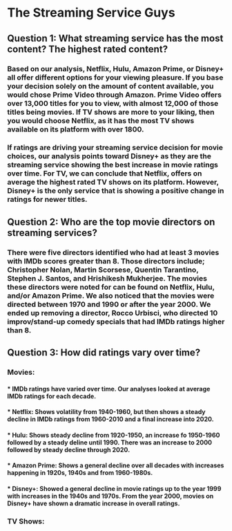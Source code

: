 # The Streaming Service Guys

## Question 1:  What streaming service has the most content? The highest rated content?

 ### Based on our analysis, Netflix, Hulu, Amazon Prime, or Disney+ all offer different options for your viewing pleasure. If you base your decision solely on the amount of content available, you would chose Prime Video through Amazon. Prime Video offers over 13,000 titles for you to view, with almost 12,000 of those titles being movies. If TV shows are more to your liking, then you would choose Netflix, as it has the most TV shows available on its platform with over 1800.
 
 ### If ratings are driving your streaming service decision for movie choices, our analysis points toward Disney+ as they are the streaming service showing the best increase in movie ratings over time. For TV, we can conclude that Netflix, offers on average the highest rated TV shows on its platform. However, Disney+ is the only service that is showing a positive change in ratings for newer titles.
 
 ## Question 2:  Who are the top movie directors on streaming services?
 
 ### There were five directors identified who had at least 3 movies with IMDb scores greater than 8. Those directors include; Christopher Nolan, Martin Scorsese, Quentin Tarantino, Stephen J. Santos, and Hrishikesh Mukherjee. The movies these directors were noted for can be found on Netflix, Hulu, and/or Amazon Prime. We also noticed that the movies were directed between 1970 and 1990 or after the year 2000. We ended up removing a director, Rocco Urbisci, who directed 10 improv/stand-up comedy specials that had IMDb ratings higher than 8.
 
 ## Question 3: How did ratings vary over time?

### Movies:

#### * IMDb ratings have varied over time. Our analyses looked at average IMDb ratings for each decade.
#### * Netflix: Shows volatility from 1940-1960, but then shows a steady decline in IMDb ratings from 1960-2010 and a final increase into 2020.
#### * Hulu: Shows steady decline from 1920-1950, an increase fo 1950-1960 followed by a steady deline until 1990. There was an increase to 2000 followed by steady decline through 2020.
#### * Amazon Prime: Shows a general decline over all decades with increases happening in 1920s, 1940s and from 1960-1980s.
#### * Disney+: Showed a general decline in movie ratings up to the year 1999 with increases in the 1940s and 1970s. From the year 2000, movies on Disney+ have shown a dramatic increase in overall ratings.

### TV Shows:


